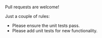 Pull requests are welcome!

Just a couple of rules:
* Please ensure the unit tests pass.  
* Please add unit tests for new functionality.
